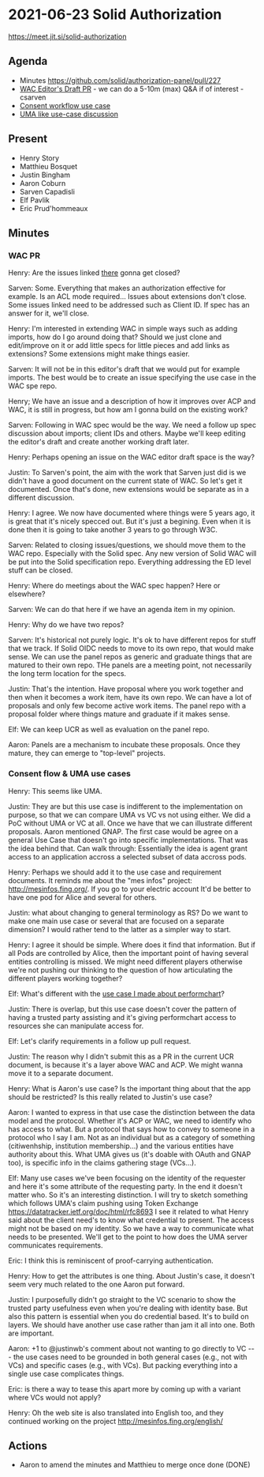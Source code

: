 # 2021-06-23 Solid Authorization

https://meet.jit.si/solid-authorization


## Agenda

* Minutes https://github.com/solid/authorization-panel/pull/227
* [WAC Editor's Draft PR](https://github.com/solid/web-access-control-spec/pull/83) - we can do a 5-10m (max) Q&A if of interest - csarven
* [Consent workflow use case](https://github.com/solid/authorization-panel/pull/231)
* [UMA like use-case discussion](https://github.com/solid/authorization-panel/discussions/230)


## Present

* Henry Story
* Matthieu Bosquet
* Justin Bingham
* Aaron Coburn
* Sarven Capadisli
* Elf Pavlik
* Eric Prud'hommeaux


## Minutes

### WAC PR

Henry: Are the issues linked [there]( https://github.com/solid/web-access-control-spec/pull/83) gonna get closed?

Sarven: Some. Everything that makes an authorization effective for example. Is an ACL mode required... Issues about extensions don't close. Some issues linked need to be addressed such as Client ID. If spec has an answer for it, we'll close.

Henry: I'm interested in extending WAC in simple ways such as adding imports, how do I go around doing that?
Should we just clone and edit/improve on it or add little specs for little pieces and add links as extensions?
Some extensions might make things easier.

Sarven: It will not be in this editor's draft that we would put for example imports. The best would be to create an issue specifying the use case in the WAC spe repo.

Henry; We have an issue and a description of how it improves over ACP and WAC, it is still in progress, but how am I gonna build on the existing work?

Sarven: Following in WAC spec would be the way. We need a follow up spec discussion about imports; client IDs and others. Maybe we'll keep editing the editor's draft and create another working draft later.

Henry: Perhaps opening an issue on the WAC editor draft space is the way?

Justin: To Sarven's point, the aim with the work that Sarven just did is we didn't have a good document on the current state of WAC. So let's get it documented. Once that's done, new extensions would be separate as in a different discussion.

Henry: I agree. We now have documented where things were 5 years ago, it is great that it's nicely specced out. But it's just a begining. Even when it is done then it is going to take another 3 years to go through W3C.

Sarven: Related to closing issues/questions, we should move them to the WAC repo. Especially with the Solid spec.
Any new version of Solid WAC will be put into the Solid specification repo. Everything addressing the ED level stuff can be closed.

Henry: Where do meetings about the WAC spec happen?
Here or elsewhere?

Sarven: We can do that here if we have an agenda item in my opinion.

Henry: Why do we have two repos?

Sarven: It's historical not purely logic. It's ok to have different repos for stuff that we track. If Solid OIDC needs to move to its own repo, that would make sense. We can use the panel repos as generic and graduate things that are matured to their own repo. THe panels are a meeting point, not necessarily the long term location for the specs.

Justin: That's the intention. Have proposal where you work together and then when it becomes a work item, have its own repo. We can have a lot of proposals and only few become active work items. The panel repo with a proposal folder where things mature and graduate if it makes sense.

Elf: We can keep UCR as well as evaluation on the panel repo.

Aaron: Panels are a mechanism to incubate these proposals. Once they mature, they can emerge to "top-level" projects.


### Consent flow & UMA use cases

Henry: This seems like UMA.

Justin: They are but this use case is indifferent to the implementation on purpose, so that we can compare UMA vs VC vs not using either.
We did a PoC without UMA or VC at all.
Once we have that we can illustrate different proposals.
Aaron mentioned GNAP.
The first case would be agree on a general Use Case that doesn't go into specific implementations.
That was the idea behind that.
Can walk through:
Essentially the idea is agent grant access to an application accross a selected subset of data accross pods.

Henry: Perhaps we should add it to the use case and requirement documents. It reminds me about the "mes infos" project: http://mesinfos.fing.org/.
If you go to your electric account
It'd be better to have one pod for Alice and several for others.

Justin: what about changing to general terminology as RS?
Do we want to make one main use case or several that are focused on a separate dimension? I would rather tend to the latter as a simpler way to start.

Henry: I agree it should be simple. Where does it find that information. But if all Pods are controlled by Alice, then the important point of having several entities controlling is missed. We might need different players otherwise we're not pushing our thinking to the question of how articulating the different players working together?

Elf: What's different with the [use case I made about performchart](https://solid.github.io/authorization-panel/authorization-ucr/#uc-client-constraints)?

Justin: There is overlap, but this use case doesn't cover the pattern of having a trusted party assisting and it's giving performchart access to resources she can manipulate access for.

Elf: Let's clarify requirements in a follow up pull request.

Justin: The reason why I didn't submit this as a PR in the current UCR document, is because it's a layer above WAC and ACP. We might wanna move it to a separate document.

Henry: What is Aaron's use case? Is the important thing about that the app should be restricted? Is this really related to Justin's use case?

Aaron: I wanted to express in that use case the distinction between the data model and the protocol. Whether it's ACP or WAC, we need to identify who has access to what. But a protocol that says how to convey to someone in a protocol who I say I am. Not as an individual but as a category of something (citiwenhship, institution membership...) and the various entities have authority about this. What UMA gives us (it's doable with OAuth and GNAP too), is specific info in the claims gathering stage (VCs...).

Elf: Many use cases we've been focusing on the identity of the requester and here it's some attribute of the requesting party. In the end it doesn't matter who. So it's an interesting distinction.
I will try to sketch something which follows UMA's claim pushing using Token Exchange https://datatracker.ietf.org/doc/html/rfc8693
I see it related to what Henry said about the client need's to know what credential to present. The access might not be based on my identity. So we have a way to communicate what needs to be presented.
We'll get to the point to how does the UMA server communicates requirements.

Eric: I think this is reminiscent of proof-carrying authentication.


Henry: How to get the attributes is one thing. About Justin's case, it doesn't seem very much related to the one Aaron put forward.

Justin: I purposefully didn't go straight to the VC scenario to show the trusted party usefulness even when you're dealing with identity base. But also this pattern is essential when you do credential based. It's to build on layers. We should have another use case rather than jam it all into one. Both are important.

Aaron: +1 to @justinwb's comment about not wanting to go directly to VC --- the use cases need to be grounded in both general cases (e.g., not with VCs) and specific cases (e.g., with VCs). But packing everything into a single use case complicates things.

Eric: is there a way to tease this apart more by coming up with a variant where VCs would not apply?

Henry: Oh the web site is also translated into English too, and they continued working on the project http://mesinfos.fing.org/english/


## Actions

* Aaron to amend the minutes and Matthieu to merge once done (DONE)


